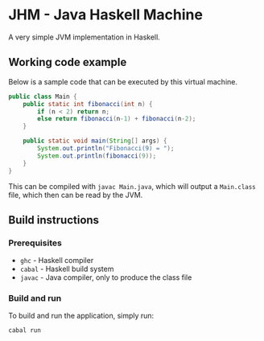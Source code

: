 # JHM - Java Haskell Machine

A very simple JVM implementation in Haskell.

## Working code example

Below is a sample code that can be executed by this virtual machine.

```java
public class Main {
    public static int fibonacci(int n) {
        if (n < 2) return n;
        else return fibonacci(n-1) + fibonacci(n-2);
    }

    public static void main(String[] args) {
        System.out.println("Fibonacci(9) = ");
        System.out.println(fibonacci(9));
    }
}
```

This can be compiled with `javac Main.java`, which will output a
`Main.class` file, which then can be read by the JVM.

## Build instructions

### Prerequisites

 - `ghc` - Haskell compiler
 - `cabal` - Haskell build system
 - `javac` - Java compiler, only to produce the class file

### Build and run

To build and run the application, simply run:

```bash
cabal run
```
